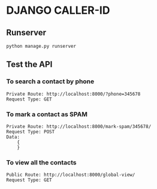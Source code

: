 # DJANGO CALLER-ID

## Runserver
```
python manage.py runserver
```

## Test the API

### To search a contact by phone
```
Private Route: http://localhost:8000/?phone=345678
Request Type: GET
```

### To mark a contact as SPAM
```
Private Route: http://localhost:8000/mark-spam/345678/
Request Type: POST
Data:
    {
    }
```

### To view all the contacts
```
Public Route: http://localhost:8000/global-view/
Request Type: GET
```